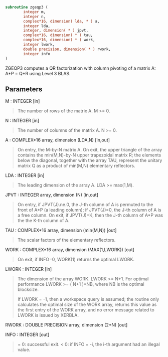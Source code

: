 ```fortran
subroutine zgeqp3 (
        integer m,
        integer n,
        complex*16, dimension( lda, * ) a,
        integer lda,
        integer, dimension( * ) jpvt,
        complex*16, dimension( * ) tau,
        complex*16, dimension( * ) work,
        integer lwork,
        double precision, dimension( * ) rwork,
        integer info
)
```

ZGEQP3 computes a QR factorization with column pivoting of a
matrix A:  A\*P = Q\*R  using Level 3 BLAS.

## Parameters
M : INTEGER [in]
> The number of rows of the matrix A. M >= 0.

N : INTEGER [in]
> The number of columns of the matrix A.  N >= 0.

A : COMPLEX\*16 array, dimension (LDA,N) [in,out]
> On entry, the M-by-N matrix A.
> On exit, the upper triangle of the array contains the
> min(M,N)-by-N upper trapezoidal matrix R; the elements below
> the diagonal, together with the array TAU, represent the
> unitary matrix Q as a product of min(M,N) elementary
> reflectors.

LDA : INTEGER [in]
> The leading dimension of the array A. LDA >= max(1,M).

JPVT : INTEGER array, dimension (N) [in,out]
> On entry, if JPVT(J).ne.0, the J-th column of A is permuted
> to the front of A\*P (a leading column); if JPVT(J)=0,
> the J-th column of A is a free column.
> On exit, if JPVT(J)=K, then the J-th column of A\*P was the
> the K-th column of A.

TAU : COMPLEX\*16 array, dimension (min(M,N)) [out]
> The scalar factors of the elementary reflectors.

WORK : COMPLEX\*16 array, dimension (MAX(1,LWORK)) [out]
> On exit, if INFO=0, WORK(1) returns the optimal LWORK.

LWORK : INTEGER [in]
> The dimension of the array WORK. LWORK >= N+1.
> For optimal performance LWORK >= ( N+1 )\*NB, where NB
> is the optimal blocksize.
> 
> If LWORK = -1, then a workspace query is assumed; the routine
> only calculates the optimal size of the WORK array, returns
> this value as the first entry of the WORK array, and no error
> message related to LWORK is issued by XERBLA.

RWORK : DOUBLE PRECISION array, dimension (2\*N) [out]

INFO : INTEGER [out]
> = 0: successful exit.
> < 0: if INFO = -i, the i-th argument had an illegal value.
